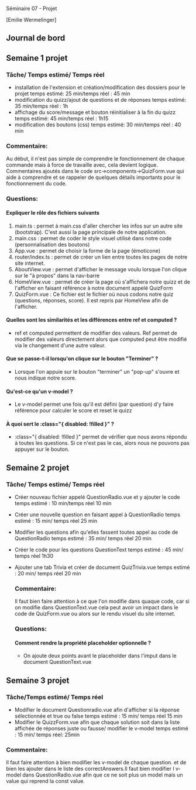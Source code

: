 Séminaire 07 - Projet

[Emilie Wermelinger]

## Journal de bord

## Semaine 1 projet

### Tâche/ Temps estimé/ Temps réel

- installation de l'extension et création/modification des dossiers pour le projet
  temps estimé: 25 min/temps réel : 45 min
- modification du quizz/ajout de questions et de réponses
  temps estimé: 35 min/temps réel : 1h
- affichage du score/message et bouton réinitialiser à la fin du quizz
  temps estimé: 45 min/temps réel : 1h15
- modification des boutons (css)
  temps estimé: 30 min/temps réel : 40 min

### Commentaire:

Au début, il n'est pas simple de comprendre le fonctionnement de chaque commande mais à force de travaille avec, cela devient logique.
Commentaires ajoutés dans le code src->components->QuizForm.vue qui aide à comprendre et se rappeler de quelques détails importants pour le fonctionnement du code.

### Questions:

#### Expliquer le rôle des fichiers suivants

1. main.ts : permet à main.css d'aller chercher les infos sur un autre site (bootstrap). C'est aussi la page principale de notre application.
2. main.css : permet de coder le style visuel utilisé dans notre code (personnalisation des boutons)
3. App.vue : permet de choisir la forme de la page (émoticone)
4. router/index.ts : permet de créer un lien entre toutes les pages de notre site internet.
5. AboutView.vue : permet d'afficher le message voulu lorsque l'on clique sur le "à propos" dans la nav-barre
6. HomeView.vue : permet de créer la page où s'affichera notre quizz et de l'afficher en faisant référence à notre document appelé QuizForm
7. QuizForm.vue : Ce fichier est le fichier où nous codons notre quiz (questions, réponses, score). Il est repris par HomeView afin de l'afficher.

#### Quelles sont les similarités et les différences entre ref et computed ?

- ref et computed permettent de modifier des valeurs.
  Ref permet de modifier des valeurs directement alors que computed peut être modifié via le changement d'une autre valeur.

#### Que se passe-t-il lorsqu'on clique sur le bouton "Terminer" ?

- Lorsque l'on appuie sur le bouton "terminer" un "pop-up" s'ouvre et nous indique notre score.

#### Qu'est-ce qu'un v-model ?

- Le v-model permet une fois qu'il est défini (par question) d'y faire référence pour calculer le score et reset le quizz

#### À quoi sert le :class="{ disabled: !filled }" ?

- :class="{ disabled: !filled }" permet de vérifier que nous avons répondu à toutes les questions. Si ce n'est pas le cas, alors nous ne pouvons pas appuyer sur le bouton.

## Semaine 2 projet

### Tâche/ Temps estimé/ Temps réel

- Créer nouveau fichier appelé QuestionRadio.vue et y ajouter le code 
  temps estimé : 10 min/temps réel 10 min
- Créer une nouvelle question en faisant appel à QuestionRadio
  temps estimé : 15 min/ temps réel 25 min
- Modifier les questions afin qu'elles fassent toutes appel au code de QuestionRadio
  temps estimé : 35 min/ temps réel 20 min
- Créer le code pour les questions QuestionText
  temps estimé : 45 min/ temps réel 1h30
- Ajouter une tab Trivia et créer de document QuizTrivia.vue
  temps estimé : 20 min/ temps réel 20 min

  ### Commentaire:
  Il faut bien faire attention à ce que l'on modifie dans quaque code, car si on modifie dans QuestionText.vue cela peut avoir un impact dans le code de QuizForm.vue ou alors sur le rendu visuel du site internet.

  ### Questions:
  #### Comment rendre la propriété placeholder optionnelle ?
  - On ajoute deux points avant le placeholder dans l'imput dans le document QuestionText.vue

## Semaine 3 projet

### Tâche/Temps estimé/ Temps réel

- Modifier le document Questionradio.vue afin d'afficher si la réponse sélectionnée et true ou false
  temps estimé : 15 min/ temps réel 15 min
- Modifier le QuizzForm.vue afin que chaque solution soit dans la liste affichée de réponses juste ou fausse/ modifier le v-model
  temps estimé : 15 min/ temps réel: 25min


### Commentaire:
Il faut faire attention à bien modifier les v-model de chaque question. et de bien les ajouter dans le liste des correctAnswers.Il faut bien modifier l v-model dans QuestionRadio.vue afin que ce ne soit plus un model mais un value qui reprend la const value.